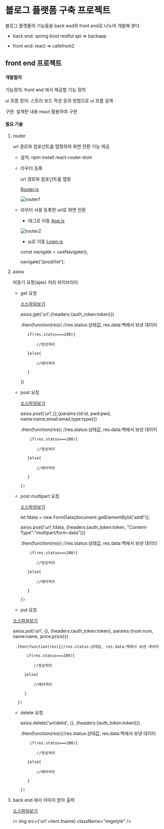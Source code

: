 # 블로그 플랫폼 구축 프로젝트

블로그 플랫폼의 기능들을 back end와 front end로 나누어 개발해 본다

* back end: spring boot restful api
   => backapp
   
* front end: react 
   => cafefront2
  
## front end 프로젝트

#### 개발절차

기능정의: front end 에서 제공할 기능 정의

ui 흐름 정의: 스토리 보드 작성 등의 방법으로 ui 흐름 설계

구현: 설계한 내용 react 활용하여 구현

#### 필요 기술

1. router
 
   url 경로와 컴포넌트를 맵핑하여 화면 전환 기능 제공
   
   - 설치: npm install react-router-dom
   - 라우터 등록
  
     url 경로와 컴포넌트를 맵핑
     
     [Router.js](https://github.com/kingnuna/cafefront2/blob/master/src/Router.js)
  
     ![router1](https://github.com/user-attachments/assets/bdb9ff89-8fc3-4c64-9a15-e5d581dcce9e)
     
   - 라우터 사용
     등록한 url로 화면 전환

     * 태그로 이동 [App.js](https://github.com/kingnuna/cafefront2/blob/master/src/App.js)

     ![router2](https://github.com/user-attachments/assets/55ff61ea-89d7-4259-826e-1047bd56ba8a)
  
     * js로 이동 [Login.js](https://github.com/kingnuna/cafefront2/blob/master/src/components/member/Login.js)

     const navigate = useNavigate();

     navigate('/prod/list');
     
2. axios
   
   비동기 요청(ajax) 처리 라이브러리

   - get 요청
  
     [소스파일보기](https://github.com/kingnuna/cafefront2/blob/master/src/components/prod/ProdDetail.js)

     axios.get('url',{headers:{auth_token:token}})
     
        .then(function(res){ //res.status:상태값, res.data:백에서 보낸 데이터
     
            if(res.status===200){
     
                //정상처리
     
            }else{
     
                //에러처리
     
            }
     
        })

   - post 요청

        [소스파일보기](https://github.com/kingnuna/cafefront2/blob/master/src/components/member/Join.js)

        axios.post('url',{},{params:{id:id, pwd:pwd, name:name,email:email,type:type}})
     
        .then(function(res){ //res.status:상태값, res.data:백에서 보낸 데이터
     
             if(res.status===200){
     
                //정상처리
     
            }else{
     
                //에러처리
     
            }
   
         })

   - post multipart 요청
  
        [소스파일보기](https://github.com/kingnuna/cafefront2/blob/master/src/components/prod/ProdAdd.js)
  
        let fdata = new FormData(document.getElementById('addf')); 

        axios.post('url',fdata, {headers:{auth_token:token, "Content-Type":"multipart/form-data"}})
     
        .then(function(res){ //res.status:상태값, res.data:백에서 보낸 데이터
     
             if(res.status===200){
     
                //정상처리
     
            }else{
     
                //에러처리
     
            }
   
         })

   - put 요청

   [소스파일보기](https://github.com/kingnuna/cafefront2/blob/master/src/components/prod/ProdDetail.js)

   axios.put('url', {}, {headers:{auth_token:token}, params:{num:num, name:name, price:price}})
   
        .then(function(res){//res.status:상태값, res.data:백에서 보낸 데이터
   
             if(res.status===200){
     
                //정상처리
     
            }else{
     
                //에러처리
     
            }
   
         })

   - delete 요청

      axios.delete('url/delid', {}, {headers:{auth_token:token}})
   
        .then(function(res){//res.status:상태값, res.data:백에서 보낸 데이터
   
             if(res.status===200){
     
                //정상처리
     
            }else{
     
                //에러처리
     
            }
   
         })

3. back end 에서 이미지 받아 출력

   [소스파일보기](https://github.com/kingnuna/cafefront2/blob/master/src/components/prod/ProdList.js)

   /< img src={'url'+item.fname} className="imgstyle" />
